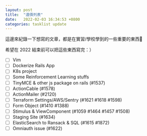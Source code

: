```yaml
---
layout: post
title:  "還債列表"
date:   2022-02-03 16:34:53 +0800
categories: tasklist update
---
```

這邊來紀錄一下想寫的文章，都是在實習/學校學到的一些重要的東西👀

希望在 2022 結束前可以把這些東西寫完：）

- [ ] Vim
- [ ] Dockerize Rails App
- [ ] K8s project
- [ ] Some Reinforcement Learning stuffs
- [ ] TinyMCE & other js package on rails (#1537)
- [ ] ActionCable (#1578)
- [ ] ActionMailer (#2120)
- [ ] Terraform Settings/AWS/Sentry (#1621 #1618 #1598)
- [ ] Form Object (#1410 #1388)
- [ ] Stimulus & ViewComponent (#1059 #1464 #1457 #1508)
- [ ] Staging Site (#1634)
- [ ] ElasticSearch to Ransack & SQL (#1615 #1872)
- [ ] Omniauth issue (#1622)
